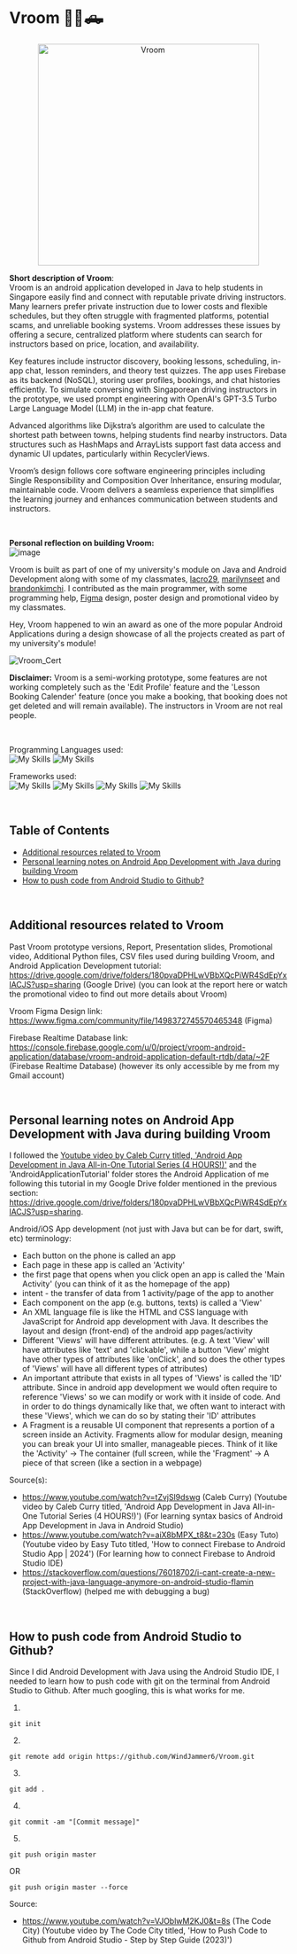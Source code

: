 # Vroom 🚙🚗🛻
<p align="center">
  <img src="https://github.com/user-attachments/assets/2ce1a2dd-d333-459f-8ddb-468f367d9c94" alt="Vroom" width="400"/>
</p>

**Short description of Vroom**:  
Vroom is an android application developed in Java to help students in Singapore easily find and connect with reputable private driving instructors. Many learners prefer private instruction due to lower costs and flexible schedules, but they often struggle with fragmented platforms, potential scams, and unreliable booking systems. Vroom addresses these issues by offering a secure, centralized platform where students can search for instructors based on price, location, and availability.

Key features include instructor discovery, booking lessons, scheduling, in-app chat, lesson reminders, and theory test quizzes. The app uses Firebase as its backend (NoSQL), storing user profiles, bookings, and chat histories efficiently. To simulate conversing with Singaporean driving instructors in the prototype, we used prompt engineering with OpenAI's GPT-3.5 Turbo Large Language Model (LLM) in the in-app chat feature. 

Advanced algorithms like Dijkstra’s algorithm are used to calculate the shortest path between towns, helping students find nearby instructors. Data structures such as HashMaps and ArrayLists support fast data access and dynamic UI updates, particularly within RecyclerViews. 

Vroom’s design follows core software engineering principles including Single Responsibility and Composition Over Inheritance, ensuring modular, maintainable code. Vroom delivers a seamless experience that simplifies the learning journey and enhances communication between students and instructors.

<br>

**Personal reflection on building Vroom:**  
![image](https://github.com/user-attachments/assets/6e828be3-22be-482a-9d85-5d89ed15ccc8)

Vroom is built as part of one of my university's module on Java and Android Development along with some of my classmates, [lacro29](https://github.com/lacro29), [marilynseet](https://github.com/marilynseet) and [brandonkimchi](https://github.com/brandonkimchi). I contributed as the main programmer, with some programming help, [Figma](www.figma.com) design, poster design and promotional video by my classmates. 

Hey, Vroom happened to win an award as one of the more popular Android Applications during a design showcase of all the projects created as part of my university's module!
  
![Vroom_Cert](https://github.com/user-attachments/assets/93bdecec-785c-4196-bc48-ae20a3492fc9)


**Disclaimer:**
Vroom is a semi-working prototype, some features are not working completely such as the 'Edit Profile' feature and the 'Lesson Booking Calender' feature (once you make a booking, that booking does not get deleted and will remain available). The instructors in Vroom are not real people.

<br>

Programming Languages used:  
![My Skills](https://go-skill-icons.vercel.app/api/icons?i=java) ![My Skills](https://go-skill-icons.vercel.app/api/icons?i=python)

Frameworks used:  
![My Skills](https://go-skill-icons.vercel.app/api/icons?i=firebase) ![My Skills](https://go-skill-icons.vercel.app/api/icons?i=chatgpt) ![My Skills](https://go-skill-icons.vercel.app/api/icons?i=figma) ![My Skills](https://go-skill-icons.vercel.app/api/icons?i=canva)

<br>

## Table of Contents
+ [Additional resources related to Vroom](#additionalresources)
+ [Personal learning notes on Android App Development with Java during building Vroom](#personallearningnotes)
+ [How to push code from Android Studio to Github?](#pushcodefromandroidstudiotogithub)

<br>

## Additional resources related to Vroom

Past Vroom prototype versions, Report, Presentation slides, Promotional video, Additional Python files, CSV files used during building Vroom, and Android Application Development tutorial: https://drive.google.com/drive/folders/180pvaDPHLwVBbXQcPiWR4SdEpYxlACJS?usp=sharing (Google Drive) (you can look at the report here or watch the promotional video to find out more details about Vroom)

Vroom Figma Design link: https://www.figma.com/community/file/1498372745570465348 (Figma)

Firebase Realtime Database link: https://console.firebase.google.com/u/0/project/vroom-android-application/database/vroom-android-application-default-rtdb/data/~2F (Firebase Realtime Database) (however its only accessible by me from my Gmail account)

<br>

## Personal learning notes on Android App Development with Java during building Vroom <a name = "personallearningnotes"></a>

I followed the [Youtube video by Caleb Curry titled, 'Android App Development in Java All-in-One Tutorial Series (4 HOURS!)'](https://www.youtube.com/watch?v=tZvjSl9dswg) and the 'AndroidApplicationTutorial' folder stores the Android Application of me following this tutorial in my Google Drive folder mentioned in the previous section: https://drive.google.com/drive/folders/180pvaDPHLwVBbXQcPiWR4SdEpYxlACJS?usp=sharing.

Android/iOS App development (not just with Java but can be for dart, swift, etc) terminology:
- Each button on the phone is called an app
- Each page in these app is called an 'Activity'
- the first page that opens when you click open an app is called the 'Main Activity' (you can think of it as the homepage of the app)
- intent - the transfer of data from 1 activity/page of the app to another
- Each component on the app (e.g. buttons, texts) is called a 'View'
- An XML language file is like the HTML and CSS language with JavaScript for Android app development with Java. It describes the layout and design (front-end) of the android app pages/activity
- Different 'Views' will have different attributes. (e.g. A text 'View' will have attributes like 'text' and 'clickable', while a button 'View' might have other types of attributes like 'onClick', and so does the other types of 'Views' will have all different types of attributes)
- An important attribute that exists in all types of 'Views' is called the 'ID' attribute. Since in android app development we would often require to reference 'Views' so we can modify or work with it inside of code. And in order to do things dynamically like that, we often want to interact with these 'Views', which we can do so by stating their 'ID' attributes
- A Fragment is a reusable UI component that represents a portion of a screen inside an Activity. Fragments allow for modular design, meaning you can break your UI into smaller, manageable pieces. Think of it like the 'Activity' → The container (full screen, while the 'Fragment' → A piece of that screen (like a section in a webpage)

Source(s):
- https://www.youtube.com/watch?v=tZvjSl9dswg (Caleb Curry) (Youtube video by Caleb Curry titled, 'Android App Development in Java All-in-One Tutorial Series (4 HOURS!)') (For learning syntax basics of Android App Development in Java in Android Studio)
- https://www.youtube.com/watch?v=aiX8bMPX_t8&t=230s (Easy Tuto) (Youtube video by Easy Tuto titled, 'How to connect Firebase to Android Studio App | 2024') (For learning how to connect Firebase to Android Studio IDE)
- https://stackoverflow.com/questions/76018702/i-cant-create-a-new-project-with-java-language-anymore-on-android-studio-flamin (StackOverflow) (helped me with debugging a bug)

<br>

## How to push code from Android Studio to Github? <a name = "pushcodefromandroidstudiotogithub"></a>
Since I did Android Development with Java using the Android Studio IDE, I needed to learn how to push code with git on the terminal from Android Studio to Github. After much googling, this is what works for me.

1.
```text
git init
```

2.
```text
git remote add origin https://github.com/WindJammer6/Vroom.git
```

3.
```text
git add .
```

4.
```text
git commit -am "[Commit message]"
```

5.
```text
git push origin master
```

OR

```text
git push origin master --force
```

Source:
- https://www.youtube.com/watch?v=VJOblwM2KJ0&t=8s (The Code City) (Youtube video by The Code City titled, 'How to Push Code to Github from Android Studio - Step by Step Guide (2023)')
